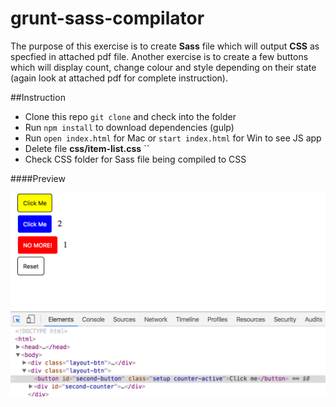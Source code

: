 # grunt-sass-compilator


The purpose of this exercise is to create **Sass** file which will output **CSS** as specfied in attached pdf file. Another exercise is to create a few buttons which will display count, change colour and style depending on their state (again look at attached pdf for complete instruction).

##Instruction

- Clone this repo ```git clone``` and check into the folder 
- Run ```npm install``` to download dependencies (gulp)
- Run ```open index.html``` for Mac or ```start index.html``` for Win to see JS app
- Delete file **css/item-list.css** ``  
- Check CSS folder for Sass file being compiled to CSS


####Preview

![sass-js-coding-test screenshot](https://github.com/maciejk77/sass-js-coding-test/blob/master/doc/screenshot.png?raw=true)
